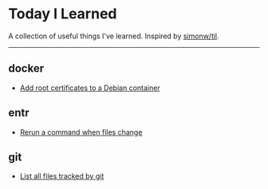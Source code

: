 # Today I Learned

A collection of useful things I've learned. Inspired by [simonw/til](https://github.com/simonw/til).

---

## docker

- [Add root certificates to a Debian container](/docker/add-root-certificates-to-a-debian-container.md)

## entr

- [Rerun a command when files change](/entr/rerun-a-command-when-files-change.md)

## git

- [List all files tracked by git](/git/list-all-files-tracked-by-git.md)
